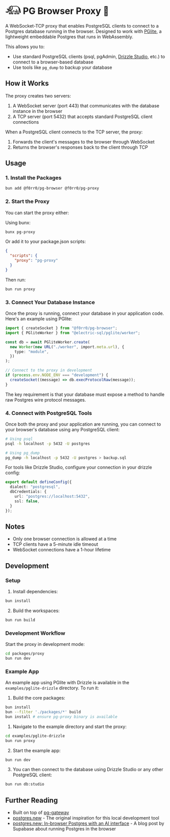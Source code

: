 # 𓃰 PG Browser Proxy 🔌

A WebSocket-TCP proxy that enables PostgreSQL clients to connect to a Postgres database running in the browser. Designed to work with [PGlite](https://pglite.dev/), a lightweight embeddable Postgres that runs in WebAssembly.

This allows you to:
- Use standard PostgreSQL clients (psql, pgAdmin, [Drizzle Studio](https://orm.drizzle.team/drizzle-studio/overview), etc.) to connect to a browser-based database
- Use tools like `pg_dump` to backup your database

## How it Works

The proxy creates two servers:
1. A WebSocket server (port 443) that communicates with the database instance in the browser
2. A TCP server (port 5432) that accepts standard PostgreSQL client connections

When a PostgreSQL client connects to the TCP server, the proxy:
1. Forwards the client's messages to the browser through WebSocket
2. Returns the browser's responses back to the client through TCP

## Usage

### 1. Install the Packages

```sh
bun add @f0rr0/pg-browser @f0rr0/pg-proxy
```

### 2. Start the Proxy

You can start the proxy either:

Using bunx:
```sh
bunx pg-proxy
```

Or add it to your package.json scripts:
```json
{
  "scripts": {
    "proxy": "pg-proxy"
  }
}
```

Then run:
```sh
bun run proxy
```

### 3. Connect Your Database Instance

Once the proxy is running, connect your database in your application code. Here's an example using PGlite:

```typescript
import { createSocket } from "@f0rr0/pg-browser";
import { PGliteWorker } from "@electric-sql/pglite/worker";

const db = await PGliteWorker.create(
  new Worker(new URL("./worker", import.meta.url), {
    type: "module",
  })
);

// Connect to the proxy in development
if (process.env.NODE_ENV === "development") {
  createSocket((message) => db.execProtocolRaw(message));
}
```

The key requirement is that your database must expose a method to handle raw Postgres wire protocol messages.

### 4. Connect with PostgreSQL Tools

Once both the proxy and your application are running, you can connect to your browser's database using any PostgreSQL client:

```sh
# Using psql
psql -h localhost -p 5432 -U postgres

# Using pg_dump
pg_dump -h localhost -p 5432 -U postgres > backup.sql
```

For tools like Drizzle Studio, configure your connection in your drizzle config:
```typescript
export default defineConfig({
  dialect: "postgresql",
  dbCredentials: {
    url: "postgres://localhost:5432",
    ssl: false,
  }
});
```

## Notes

- Only one browser connection is allowed at a time
- TCP clients have a 5-minute idle timeout
- WebSocket connections have a 1-hour lifetime

## Development

### Setup

1. Install dependencies:

```sh
bun install
```

2. Build the workspaces:

```sh
bun run build
```

### Development Workflow

Start the proxy in development mode:

```sh
cd packages/proxy
bun run dev
```

### Example App

An example app using PGlite with Drizzle is available in the `examples/pglite-drizzle` directory. To run it:

1. Build the core packages:
```sh
bun install
bun --filter './packages/*' build 
bun install # ensure pg-proxy binary is available
```

1. Navigate to the example directory and start the proxy:
```sh
cd examples/pglite-drizzle
bun run proxy
```

2. Start the example app:
```sh
bun run dev
```

3. You can then connect to the database using Drizzle Studio or any other PostgreSQL client:
```sh
bun run db:studio
```

## Further Reading

- Built on top of [pg-gateway](https://github.com/supabase-community/pg-gateway)
- [postgres.new](https://github.com/supabase-community/postgres-new) - The original inspiration for this local development tool
- [postgres.new: In-browser Postgres with an AI interface](https://supabase.com/blog/postgres-new) - A blog post by Supabase about running Postgres in the browser

